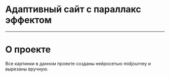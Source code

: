 # Адаптивный сайт с параллакс эффектом

---

# О проекте

Все картинки в данном проекте созданы нейросетью midjourney и вырезаны вручную.